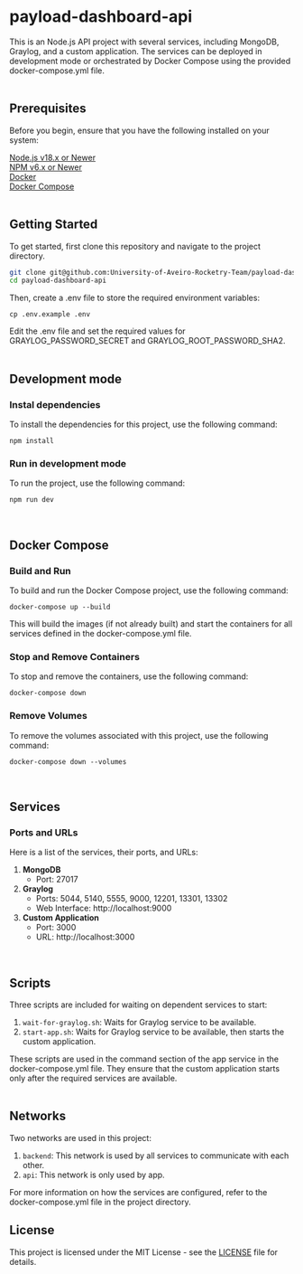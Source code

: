# payload-dashboard-api

This is an Node.js API project with several services, including MongoDB, Graylog, and a custom application. The services can be deployed in development mode or orchestrated by Docker Compose using the provided docker-compose.yml file.  
<br>

## Prerequisites
Before you begin, ensure that you have the following installed on your system:

[Node.js v18.x or Newer](https://nodejs.org/en/download/package-manager#debian-and-ubuntu-based-linux-distributions)  
[NPM v6.x or Newer](https://docs.npmjs.com/downloading-and-installing-node-js-and-npm)  
[Docker](https://docs.docker.com/engine/install/)  
[Docker Compose](https://docs.docker.com/compose/install/)  
<br>

## Getting Started
To get started, first clone this repository and navigate to the project directory.

```bash
git clone git@github.com:University-of-Aveiro-Rocketry-Team/payload-dashboard-api.git
cd payload-dashboard-api
```
Then, create a .env file to store the required environment variables:

```
cp .env.example .env
```
Edit the .env file and set the required values for GRAYLOG_PASSWORD_SECRET and GRAYLOG_ROOT_PASSWORD_SHA2.  
<br>

## Development mode
### Instal dependencies
To install the dependencies for this project, use the following command:
```
npm install
```
### Run in development mode
To run the project, use the following command:
```
npm run dev
```
<br>

## Docker Compose
### Build and Run
To build and run the Docker Compose project, use the following command:

```
docker-compose up --build
```
This will build the images (if not already built) and start the containers for all services defined in the docker-compose.yml file.

### Stop and Remove Containers
To stop and remove the containers, use the following command:

```
docker-compose down
```

### Remove Volumes
To remove the volumes associated with this project, use the following command:

```
docker-compose down --volumes
```
<br>

## Services
### Ports and URLs
Here is a list of the services, their ports, and URLs:

1. **MongoDB**
   - Port: 27017
2. **Graylog**
   - Ports: 5044, 5140, 5555, 9000, 12201, 13301, 13302
   - Web Interface: http://localhost:9000
3. **Custom Application**
   - Port: 3000
   - URL: http://localhost:3000  
<br>

## Scripts
Three scripts are included for waiting on dependent services to start:

1. `wait-for-graylog.sh`: Waits for Graylog service to be available.
2. `start-app.sh`: Waits for Graylog service to be available, then starts the custom application.

These scripts are used in the command section of the app service in the docker-compose.yml file. They ensure that the custom application starts only after the required services are available.  
<br>

## Networks
Two networks are used in this project:

1. `backend`: This network is used by all services to communicate with each other.
2. `api`: This network is only used by app.

For more information on how the services are configured, refer to the docker-compose.yml file in the project directory.

## License
This project is licensed under the MIT License - see the [LICENSE](LICENSE) file for details.
